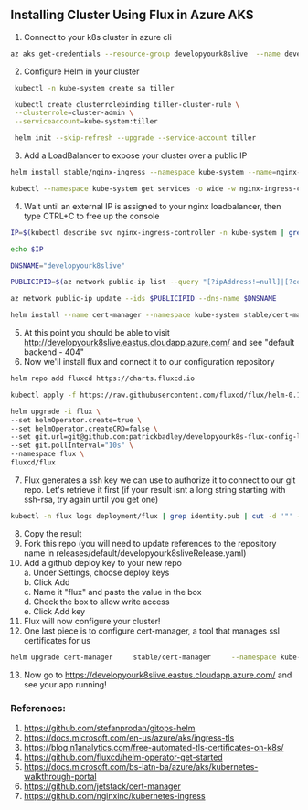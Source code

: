 ## Installing Cluster Using Flux in Azure AKS ##

1. Connect to your k8s cluster in azure cli
```bash
az aks get-credentials --resource-group developyourk8slive  --name developyourk8slive
```
2. Configure Helm in your cluster
```bash
 kubectl -n kube-system create sa tiller

 kubectl create clusterrolebinding tiller-cluster-rule \
 --clusterrole=cluster-admin \
 --serviceaccount=kube-system:tiller

 helm init --skip-refresh --upgrade --service-account tiller
```
3. Add a LoadBalancer to expose your cluster over a public IP
```bash
helm install stable/nginx-ingress --namespace kube-system --name=nginx-ingress

kubectl --namespace kube-system get services -o wide -w nginx-ingress-controller
```
4. Wait until an external IP is assigned to your nginx loadbalancer, then type CTRL+C to free up the console
```bash
IP=$(kubectl describe svc nginx-ingress-controller -n kube-system | grep "LoadBalancer Ingress:   " | cut -d':' -f 2 | tr -d ' ')

echo $IP

DNSNAME="developyourk8slive"

PUBLICIPID=$(az network public-ip list --query "[?ipAddress!=null]|[?contains(ipAddress, '$IP')].[id]" --output tsv)

az network public-ip update --ids $PUBLICIPID --dns-name $DNSNAME

helm install --name cert-manager --namespace kube-system stable/cert-manager
```
5. At this point you should be able to visit http://developyourk8slive.eastus.cloudapp.azure.com/ and see "default backend - 404"
6. Now we'll install flux and connect it to our configuration repository
```bash
helm repo add fluxcd https://charts.fluxcd.io

kubectl apply -f https://raw.githubusercontent.com/fluxcd/flux/helm-0.10.1/deploy-helm/flux-helm-release-crd.yaml

helm upgrade -i flux \
--set helmOperator.create=true \
--set helmOperator.createCRD=false \
--set git.url=git@github.com:patrickbadley/developyourk8s-flux-config-live.git \
--set git.pollInterval="10s" \
--namespace flux \
fluxcd/flux
```
7. Flux generates a ssh key we can use to authorize it to connect to our git repo. Let's retrieve it first (if your result isnt a long string starting with ssh-rsa, try again until you get one)
```bash
kubectl -n flux logs deployment/flux | grep identity.pub | cut -d '"' -f2
```
8. Copy the result
9. Fork this repo (you will need to update references to the repository name in releases/default/developyourk8sliveRelease.yaml)
10. Add a github deploy key to your new repo  
  a. Under Settings, choose deploy keys  
  b. Click Add   
  c. Name it "flux" and paste the value in the box  
  d. Check the box to allow write access  
  e. Click Add key  
11. Flux will now configure your cluster!
12. One last piece is to configure cert-manager, a tool that manages ssl certificates for us
```bash
helm upgrade cert-manager     stable/cert-manager     --namespace kube-system     --set ingressShim.defaultIssuerName=letsencrypt-prod --set ingressShim.defaultIssuerKind=ClusterIssuer
```
13. Now go to https://developyourk8slive.eastus.cloudapp.azure.com/ and see your app running!

### References: ###
1. https://github.com/stefanprodan/gitops-helm
2. https://docs.microsoft.com/en-us/azure/aks/ingress-tls
3. https://blog.n1analytics.com/free-automated-tls-certificates-on-k8s/
4. https://github.com/fluxcd/helm-operator-get-started
5. https://docs.microsoft.com/bs-latn-ba/azure/aks/kubernetes-walkthrough-portal
6. https://github.com/jetstack/cert-manager
7. https://github.com/nginxinc/kubernetes-ingress
